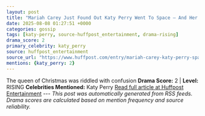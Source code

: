 ```yaml
---
layout: post
title: "Mariah Carey Just Found Out Katy Perry Went To Space — And Her Response Is Out Of This World"
date: 2025-08-08 01:27:51 +0000
categories: gossip
tags: [katy-perry, source-huffpost_entertainment, drama-rising]
drama_score: 2
primary_celebrity: katy_perry
source: huffpost_entertainment
source_url: "https://www.huffpost.com/entry/mariah-carey-katy-perry-space_n_68950136e4b0fb7d5739067f"
mentions: {katy_perry: 2}
---
```


The queen of Christmas was riddled with confusion **Drama Score:** 2 | **Level:** RISING **Celebrities Mentioned:** Katy Perry [Read full article at Huffpost Entertainment](https://www.huffpost.com/entry/mariah-carey-katy-perry-space_n_68950136e4b0fb7d5739067f) --- *This post was automatically generated from RSS feeds. Drama scores are calculated based on mention frequency and source reliability.*